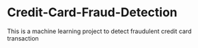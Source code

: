 # Credit-Card-Fraud-Detection
This is a machine learning project to detect fraudulent credit card transaction
